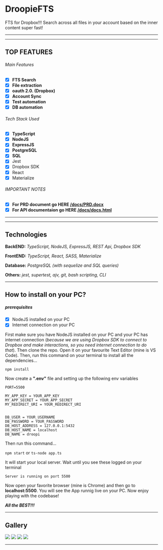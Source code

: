 # DroopieFTS
FTS for Dropbox!!! Search across all files in your account based on the inner content super fast! 

***
***


## TOP FEATURES
###### Main Features
- [x] **FTS Search**
- [x] **File extraction**
- [x] **oauth 2.0. (Dropbox)**
- [x] **Account Sync**
- [x] **Test automation**
- [x] **DB automation**

###### Tech Stack Used
- [x] **TypeScript**
- [x] **NodeJS**
- [x] **ExpressJS**
- [x] **PostgreSQL**
- [x] **SQL**
- [x] Jest
- [x] Dropbox SDK
- [x] React
- [x] Materialize

###### IMPORTANT NOTES
- [x] **For PRD document go HERE <a href="https://github.com/SilvenLEAF/DroopieFTS/blob/master/docs/PRD.docx">/docs/PRD.docx</a>**
- [x] **For API documentaion go HERE <a href="https://github.com/SilvenLEAF/DroopieFTS/blob/master/docs/docs.html">/docs/docs.html</a>**

***
***



## Technologies
**BackEND:**  *TypeScript, NodeJS, ExpressJS, REST Api, Dropbox SDK*

**FrontEND:** *TypeScript, React, SASS, Materialize*

**Database:** *PostgreSQL (with sequelize and SQL queries)*

**Others:** *jest, supertest, ajv, git, bash scripting, CLI*
* **


## How to install on your PC?

##### prerequisites
- [x] NodeJS installed on your PC
- [x] Internet connection on your PC

First make sure you have NodeJS installed on your PC and your PC has internet connection (*because we are using Dropbox SDK to connect to Dropbox and make interactions, so you need internet connection to do that*). Then clone the repo. Open it on your favourite Text Editor (mine is VS Code). Then, run this command on your terminal to install all the dependencies...
  
```npm install```

Now create a **".env"** file and setting up the following env variables
```
PORT=5500

MY_APP_KEY = YOUR_APP_KEY
MY_APP_SECRET = YOUR_APP_SECRET
MY_REDIRECT_URI = YOUR_REDIRECT_URI


DB_USER = YOUR_USERNAME
DB_PASSWORD = YOUR_PASSWORD
DB_HOST_ADDRESS = 127.0.0.1:5432
DB_HOST_NAME = localhost
DB_NAME = droopi
```
Then run this command...

```npm start``` or ```ts-node app.ts```

It will start your local server. Wait until you see these logged on your terminal

``
  Server is running on port 5500
``


Now open your favorite browser (mine is Chrome) and then go to **localhost:5500**. You will see the App runnig live on your PC. Now enjoy playing with the codebase!

***All the BEST!!!***
***

## Gallery

<img src="/ReadmeImages/01Landing.png" />
<img src="/ReadmeImages/02Sync.png" />
<img src="/ReadmeImages/03Filters.png" />
<img src="/ReadmeImages/04List.png" />

***